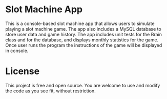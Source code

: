 # Slot Machine App

This is a console-based slot machine app that allows users to simulate playing a slot machine game. The app also includes a MySQL database to store user data and game history. The app includes unit tests for the Brain class and for the database, and displays monthly statistics for the game. Once user runs the program the instructions of the game will be
displayed in console.

# License

This project is free and open source. You are welcome to use and modify the code as you see fit, without restriction.